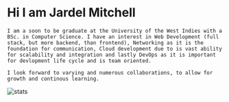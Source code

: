 # Hi I am Jardel Mitchell

` I am a soon to be graduate at the University of the West Indies with a BSc. in Computer Science. I have an interest in Web Development (full stack, but more backend, than frontend), Networking as it is the foundation for communication, Cloud development due to is vast ability for scalability and integration and lastly DevOps as it is important for devlopment life cycle and is team oriented. `

` I look forward to varying and numerous collaborations, to allow for growth and continous learning. `


<img alt="stats" src ="https://github-readme-stats.vercel.app/api?username=Jdmitchel&show_icons=true&theme=gruvbox"/> 
<p hidden style="display:none;"> Credit to [Anurag's GitHub stats] </p>  
